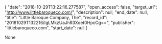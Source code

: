 {
  "date": "2018-10-29T13:22:16.277587", 
  "open_access": false, 
  "target_url": "http://www.littlebaroqueco.com/", 
  "description": null, 
  "end_date": null, 
  "title": "Little Baroque Company, The", 
  "record_id": "20181029T132216/IgLMkzUaJhR3Xoet0HpcCg==", 
  "publisher": "littlebaroqueco.com", 
  "start_date": null
}

None